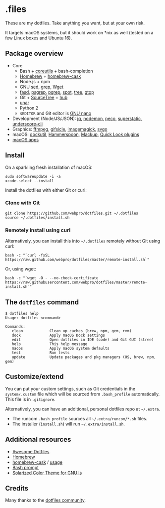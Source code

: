 # .files

These are my dotfiles. Take anything you want, but at your own risk.

It targets macOS systems, but it should work on *nix as well (tested on a few Linux boxes and Ubuntu 16).

## Package overview

* Core
  * Bash + [coreutils](https://en.wikipedia.org/wiki/GNU_Core_Utilities) + bash-completion
  * [Homebrew](https://brew.sh) + [homebrew-cask](https://caskroom.github.io)
  * Node.js + npm
  * GNU [sed](https://www.gnu.org/software/sed/), [grep](https://www.gnu.org/software/grep/), [Wget](https://www.gnu.org/software/wget/)
  * [fasd](https://github.com/clvv/fasd), [psgrep](https://github.com/jvz/psgrep/blob/master/psgrep), [pgrep](https://linux.die.net/man/1/pgrep), [spot](https://github.com/guille/spot), [tree](http://mama.indstate.edu/users/ice/tree/), [gtop](https://github.com/aksakalli/gtop)
  * Git + [SourceTree](https://www.sourcetreeapp.com) + [hub](https://hub.github.com)
  * [unar](https://theunarchiver.com/command-line)
  * Python 2
  * `$EDITOR` and Git editor is [GNU nano](https://www.nano-editor.org)
* Development (Node/JS/JSON): [jq](https://stedolan.github.io/jq), [nodemon](https://nodemon.io), [peco](https://peco.github.io), [superstatic](https://github.com/firebase/superstatic), [underscore-cli](https://github.com/ddopson/underscore-cli)
* Graphics: [ffmpeg](https://www.ffmpeg.org), [gifsicle](https://www.lcdf.org/gifsicle), [imagemagick](https://www.imagemagick.org), [svgo](https://github.com/svg/svgo)
* macOS: [dockutil](https://github.com/kcrawford/dockutil), [Hammerspoon](https://www.hammerspoon.org), [Mackup](https://github.com/lra/mackup), [Quick Look plugins](https://github.com/sindresorhus/quick-look-plugins)
* [macOS apps](https://github.com/webpro/dotfiles/blob/master/install/brew-cask.sh)

## Install

On a sparkling fresh installation of macOS:

    sudo softwareupdate -i -a
    xcode-select --install

Install the dotfiles with either Git or curl:

### Clone with Git

    git clone https://github.com/webpro/dotfiles.git ~/.dotfiles
    source ~/.dotfiles/install.sh

### Remotely install using curl

Alternatively, you can install this into `~/.dotfiles` remotely without Git using curl:

    bash -c "`curl -fsSL https://raw.github.com/webpro/dotfiles/master/remote-install.sh`"

Or, using wget:

    bash -c "`wget -O - --no-check-certificate https://raw.githubusercontent.com/webpro/dotfiles/master/remote-install.sh`"

## The `dotfiles` command

    $ dotfiles help
    Usage: dotfiles <command>

    Commands:
       clean            Clean up caches (brew, npm, gem, rvm)
       dock             Apply macOS Dock settings
       edit             Open dotfiles in IDE (code) and Git GUI (stree)
       help             This help message
       macos            Apply macOS system defaults
       test             Run tests
       update           Update packages and pkg managers (OS, brew, npm, gem)

## Customize/extend

You can put your custom settings, such as Git credentials in the `system/.custom` file which will be sourced from `.bash_profile` automatically. This file is in `.gitignore`.

Alternatively, you can have an additional, personal dotfiles repo at `~/.extra`.

* The runcom `.bash_profile` sources all `~/.extra/runcom/*.sh` files.
* The installer (`install.sh`) will run `~/.extra/install.sh`.

## Additional resources

* [Awesome Dotfiles](https://github.com/webpro/awesome-dotfiles)
* [Homebrew](https://brew.sh)
* [homebrew-cask](https://caskroom.github.io) / [usage](https://github.com/phinze/homebrew-cask/blob/master/USAGE.md)
* [Bash prompt](https://wiki.archlinux.org/index.php/Color_Bash_Prompt)
* [Solarized Color Theme for GNU ls](https://github.com/seebi/dircolors-solarized)

## Credits

Many thanks to the [dotfiles community](https://dotfiles.github.io).
